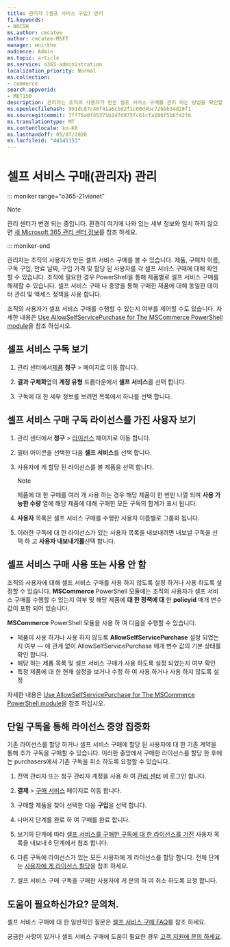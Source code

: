 ```yaml
---
title: 관리자 (셀프 서비스 구입) 관리
f1.keywords:
- NOCSH
ms.author: cmcatee
author: cmcatee-MSFT
manager: mnirkhe
audience: Admin
ms.topic: article
ms.service: o365-administration
localization_priority: Normal
ms.collection:
- commerce
search.appverid:
- MET150
description: 관리자는 조직의 사용자가 만든 셀프 서비스 구매를 관리 하는 방법을 확인할 수 있습니다.
ms.openlocfilehash: 991dc87c40f41a6cbd2f1c08d4bc72bbb34d28f1
ms.sourcegitcommit: 7ff75a0f45371b247d975fc61cfa286f5b6f42f6
ms.translationtype: MT
ms.contentlocale: ko-KR
ms.lasthandoff: 05/07/2020
ms.locfileid: "44141153"
---
```

# <a name="manage-self-service-purchases-admin"></a>셀프 서비스 구매(관리자) 관리

::: moniker range="o365-21vianet"

> [!NOTE]
> 관리 센터가 변경 되는 중입니다. 환경이 여기에 나와 있는 세부 정보와 일치 하지 않으면 [새 Microsoft 365 관리 센터 정보](https://docs.microsoft.com/microsoft-365/admin/microsoft-365-admin-center-preview?view=o365-21vianet)를 참조 하세요.

::: moniker-end

관리자는 조직의 사용자가 만든 셀프 서비스 구매를 볼 수 있습니다. 제품, 구매자 이름, 구독 구입, 만료 날짜, 구입 가격 및 할당 된 사용자를 각 셀프 서비스 구매에 대해 확인할 수 있습니다. 조직에 필요한 경우 PowerShell을 통해 제품별로 셀프 서비스 구매를 해제할 수 있습니다. 셀프 서비스 구매 나 중앙을 통해 구매한 제품에 대해 동일한 데이터 관리 및 액세스 정책을 사용 합니다.

조직의 사용자가 셀프 서비스 구매를 수행할 수 있는지 여부를 제어할 수도 있습니다. 자세한 내용은 [Use AllowSelfServicePurchase for The MSCommerce PowerShell module](allowselfservicepurchase-powershell.md)을 참조 하십시오.

## <a name="view-self-service-subscriptions"></a>셀프 서비스 구독 보기

1. 관리 센터에서<a href="https://go.microsoft.com/fwlink/p/?linkid=842054" target="_blank">제품</a> **청구** > 페이지로 이동 합니다.

2. **결과 구체화**옆의 **계정 유형** 드롭다운에서 **셀프 서비스**를 선택 합니다.

3. 구독에 대 한 세부 정보를 보려면 목록에서 하나를 선택 합니다.

## <a name="view-who-has-licenses-for-a-self-service-purchase-subscription"></a>셀프 서비스 구매 구독 라이선스를 가진 사용자 보기

1. 관리 센터에서 **청구** > <a href="https://go.microsoft.com/fwlink/p/?linkid=842264" target="_blank">라이선스</a> 페이지로 이동 합니다.

2. 필터 아이콘을 선택한 다음 **셀프 서비스**를 선택 합니다.

3. 사용자에 게 할당 된 라이선스를 볼 제품을 선택 합니다.

    > [!NOTE]
    > 제품에 대 한 구매를 여러 개 사용 하는 경우 해당 제품이 한 번만 나열 되며 **사용 가능한 수량** 열에 해당 제품에 대해 구매한 모든 구독의 합계가 표시 됩니다.

4. **사용자** 목록은 셀프 서비스 구매를 수행한 사용자 이름별로 그룹화 됩니다.

5. 이러한 구독에 대 한 라이선스가 있는 사용자 목록을 내보내려면 내보낼 구독을 선택 하 고 **사용자 내보내기를**선택 합니다.

## <a name="disable-or-enable-self-service-purchases"></a>셀프 서비스 구매 사용 또는 사용 안 함

조직의 사용자에 대해 셀프 서비스 구매를 사용 하지 않도록 설정 하거나 사용 하도록 설정할 수 있습니다. **MSCommerce** PowerShell 모듈에는 조직의 사용자가 셀프 서비스 구매를 수행할 수 있는지 여부 및 해당 제품에 **대 한 정책에 대** 한 **policyid** 매개 변수 값이 포함 되어 있습니다.

**MSCommerce** PowerShell 모듈을 사용 하 여 다음을 수행할 수 있습니다.

- 제품이 사용 하거나 사용 하지 않도록 **AllowSelfServicePurchase** 설정 되었는지 여부 &mdash; 에 관계 없이 AllowSelfServicePurchase 매개 변수 값의 기본 상태를 확인 합니다.
- 해당 하는 제품 목록 및 셀프 서비스 구매가 사용 하도록 설정 되었는지 여부 확인
- 특정 제품에 대 한 현재 설정을 보거나 수정 하 여 사용 하거나 사용 하지 않도록 설정

자세한 내용은 [Use AllowSelfServicePurchase for The MSCommerce PowerShell module](allowselfservicepurchase-powershell.md)을 참조 하십시오.

## <a name="centralize-licenses-under-a-single-subscription"></a>단일 구독을 통해 라이선스 중앙 집중화

기존 라이선스를 할당 하거나 셀프 서비스 구매에 할당 된 사용자에 대 한 기존 계약을 통해 추가 구독을 구매할 수 있습니다. 이러한 중앙에서 구매한 라이선스를 할당 한 후에는 purchasers에서 기존 구독을 취소 하도록 요청할 수 있습니다.

1. 전역 관리자 또는 청구 관리자 계정을 사용 하 여 <a href="https://go.microsoft.com/fwlink/p/?linkid=2024339" target="_blank">관리 센터</a> 에 로그인 합니다.

2. **결제** > <a href="https://go.microsoft.com/fwlink/p/?linkid=868433" target="_blank">구매 서비스</a> 페이지로 이동 합니다.

3. 구매할 제품을 찾아 선택한 다음 **구입**을 선택 합니다.

4. 나머지 단계를 완료 하 여 구매를 완료 합니다.

5. 보기의 단계에 따라 [셀프 서비스를 구매한 구독에 대 한 라이선스를 가진](#view-who-has-licenses-for-a-self-service-purchase-subscription) 사용자 목록을 내보내 6 단계에서 참조 합니다.

6. 다른 구독에 라이선스가 있는 모든 사용자에 게 라이선스를 할당 합니다. 전체 단계는 [사용자에 게 라이선스 할당](../../admin/manage/assign-licenses-to-users.md)을 참조 하세요.

7. 셀프 서비스 구매 구독을 구매한 사용자에 게 문의 하 여 취소 하도록 요청 합니다.

## <a name="need-help-contact-us"></a>도움이 필요하신가요? 문의처.

셀프 서비스 구매에 대 한 일반적인 질문은 [셀프 서비스 구매 FAQ](self-service-purchase-faq.md)를 참조 하세요.

궁금한 사항이 있거나 셀프 서비스 구매에 도움이 필요한 경우 [고객 지원에 문의 하세요](../../admin/contact-support-for-business-products.md).
